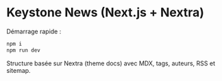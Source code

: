 # Keystone News (Next.js + Nextra)

Démarrage rapide :
```bash
npm i
npm run dev
```

Structure basée sur Nextra (theme docs) avec MDX, tags, auteurs, RSS et sitemap.